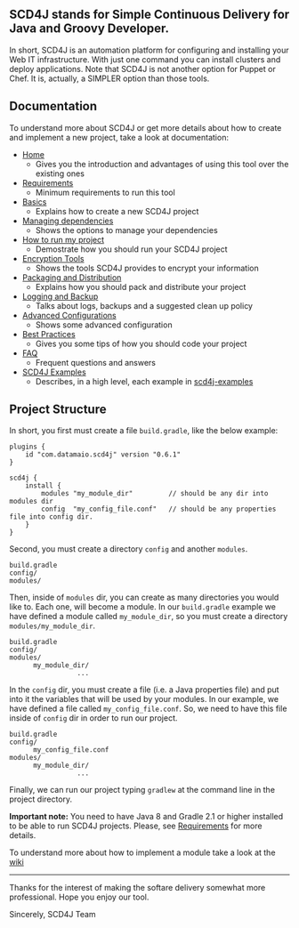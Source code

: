 SCD4J stands for Simple Continuous Delivery for Java and Groovy Developer. 
-----------

In short, SCD4J is an automation platform for configuring and installing your Web IT infrastructure. With just one command you can install clusters and deploy applications. Note that SCD4J is not another option for Puppet or Chef. It is, actually, a SIMPLER option than those tools.

Documentation
-----------

To understand more about SCD4J or get more details about how to create and implement a new project, take a look at documentation:

* [Home](https://github.com/scd4j/gradle-plugins/wiki)
    * Gives you the introduction and advantages of using this tool over the existing ones 
* [Requirements](https://github.com/scd4j/gradle-plugins/wiki/01.-Requirements)
    * Minimum requirements to run this tool 
* [Basics](https://github.com/scd4j/gradle-plugins/wiki/02.-Basics)
    * Explains how to create a new SCD4J project 
* [Managing dependencies](https://github.com/scd4j/gradle-plugins/wiki/03.-Managing-dependencies)
    * Shows the options to manage your dependencies 
* [How to run my project](https://github.com/scd4j/gradle-plugins/wiki/04.-How-to-run-my-project)
    * Demostrate how you should run your SCD4J project
* [Encryption Tools](https://github.com/scd4j/gradle-plugins/wiki/05.-Encryption-Tools)
    * Shows the tools SCD4J provides to encrypt your information
* [Packaging and Distribution](https://github.com/scd4j/gradle-plugins/wiki/06.-Packaging-and-Distribution)
    * Explains how you should pack and distribute your project 
* [Logging and Backup](https://github.com/scd4j/gradle-plugins/wiki/07.-Logging-and-Backup)
    * Talks about logs, backups and a suggested clean up policy
* [Advanced Configurations](https://github.com/scd4j/gradle-plugins/wiki/08.-Advanced-Configurations)
    * Shows some advanced configuration
* [Best Practices](https://github.com/scd4j/gradle-plugins/wiki/09.-Best-Practices)
    * Gives you some tips of how you should code your project 
* [FAQ](https://github.com/scd4j/gradle-plugins/wiki/10.-FAQ)
    * Frequent questions and answers
* [SCD4J Examples](https://github.com/scd4j/gradle-plugins/wiki/11.-SCD4J-Examples)
    * Describes, in a high level, each example in [scd4j-examples](https://github.com/scd4j/gradle-plugins/tree/master/scd4j-examples)


Project Structure
-------------

In short, you first must create a file `build.gradle`, like the below example:

```
plugins {
    id "com.datamaio.scd4j" version "0.6.1"
}

scd4j {
    install {
        modules "my_module_dir"         // should be any dir into modules dir
        config  "my_config_file.conf"	// should be any properties file into config dir.
    }
}
```

Second, you must create a directory `config` and another `modules`. 

```
build.gradle
config/
modules/
```

Then, inside of `modules` dir, you can create as many directories you would like to. Each one, will become a module. In our `build.gradle` example we have defined a module called `my_module_dir`, so you must create a directory `modules/my_module_dir`.

```
build.gradle
config/
modules/
      my_module_dir/
                 ...
```

In the `config` dir, you must create a file (i.e. a Java properties file) and put into it the variables that will be used by your modules. In our example, we have defined a file called `my_config_file.conf`. So, we need to have this file inside of `config` dir in order to run our project.

```
build.gradle
config/
      my_config_file.conf
modules/
      my_module_dir/
                 ...
```

Finally, we can run our project typing `gradlew` at the command line in the project directory.

**Important note:** You need to have Java 8 and Gradle 2.1 or higher installed to be able to run SCD4J projects. Please, see [Requirements](https://github.com/scd4j/gradle-plugins/wiki/01.-Requirements) for more details.

To understand more about how to implement a module take a look at the [wiki](https://github.com/scd4j/gradle-plugins/wiki/02.-Basics)

-----------

Thanks for the interest of making the softare delivery somewhat more professional. Hope you enjoy our tool.

Sincerely, SCD4J Team

